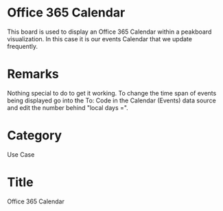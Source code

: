 # Office 365 Calendar
This board is used to display an Office 365 Calendar within a peakboard visualization. In this case it is our events Calendar that we update frequently.

# Remarks
Nothing special to do to get it working. To change the time span of events being displayed go into the To: Code in the Calendar (Events) data source and edit the number behind "local days =".

# Category
Use Case

# Title 
Office 365 Calendar